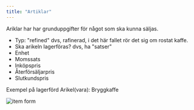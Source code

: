 ```yaml
---
title: "Artiklar"
---
```


Ariklar har har grunduppgifter för något som ska kunna säljas.

- Typ: "refined" dvs, rafinerad, i det här fallet rör det sig om rostat kaffe.
- Ska arikeln lagerföras? dvs, ha "satser"
- Enhet
- Momssats
- Inköpspris
- Återförsäljarpris
- Slutkundspris

Exempel på lagerförd Arikel(vara): Bryggkaffe

![item form](item-form.png)
